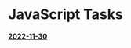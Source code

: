 # JavaScript Tasks
[**2022-11-30**](https://arnoldastumenas.github.io/JavaScript/2022-11-30/variables.html) 
